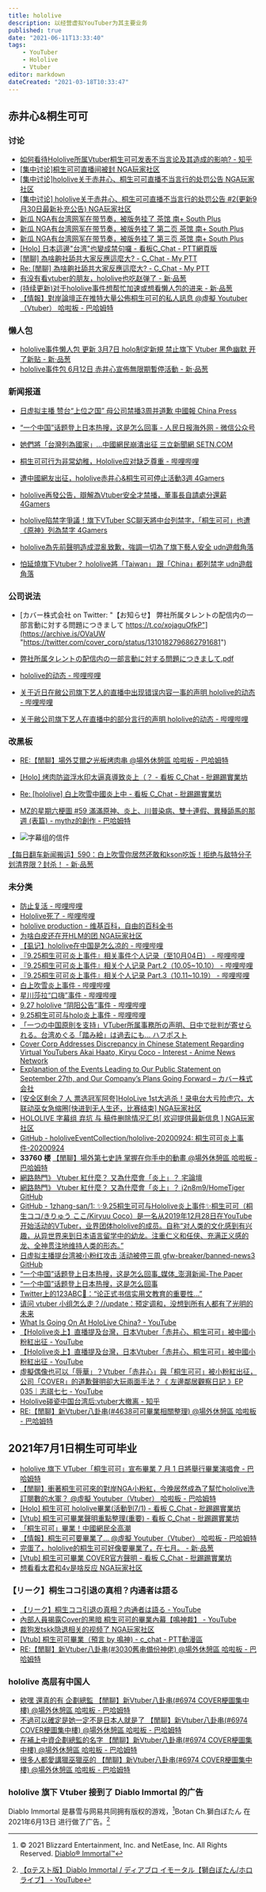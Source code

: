 ```yaml
---
title: hololive
description: 以经营虚拟YouTuber为其主要业务
published: true
date: "2021-06-11T13:33:40"
tags:
    - YouTuber
    - Hololive
    - Vtuber
editor: markdown
dateCreated: "2021-03-18T10:33:47"
---
```


## 赤井心&桐生可可

### 讨论

+ [如何看待Hololive所属Vtuber桐生可可发表不当言论及其造成的影响? - 知乎](https://web.archive.org/web/20200930070253/https://www.zhihu.com/question/422888674 "https://archive.is/LHUxp")
+ [[集中讨论]桐生可可直播间被封 NGA玩家社区](https://archive.is/xQAj2 "https://nga.178.com/read.php?tid=23474356")
+ [[集中讨论]hololive关于赤井心、桐生可可直播不当言行的处罚公告 NGA玩家社区](https://archive.is/1Z0JI "https://ngabbs.com/read.php?tid=23508046")
+ [[集中讨论] hololive关于赤井心、桐生可可直播不当言行的处罚公告 #2(更新9月30日最新补充公告) NGA玩家社区](https://archive.vn/TMvJW "https://ngabbs.com/read.php?tid=23564210")
+ [新瓜 NGA有台湾网军在带节奏，被版务挂了 茶馆 南+ South Plus](https://web.archive.org/web/20201004073943/https://south-plus.org/simple/index.php?t956661.html)
+ [新瓜 NGA有台湾网军在带节奏，被版务挂了 第二页 茶馆 南+ South Plus](https://web.archive.org/web/20201004074335/https://south-plus.org/simple/index.php?t956661_2.html)
+ [新瓜 NGA有台湾网军在带节奏，被版务挂了 第三页 茶馆 南+ South Plus](https://web.archive.org/web/20201004074333/https://south-plus.org/simple/index.php?t956661_3.html)
+ [[Holo] 日本這邊"台湾"也變成禁句囉 - 看板C_Chat - PTT網頁版](https://web.archive.org/web/20200930112738if_/https://www.pttweb.cc/bbs/C_Chat/M.1601404128.A.6B9)
+ [[閒聊] 為啥齁社舔共大家反應這麼大? - C_Chat - My PTT](https://web.archive.org/web/20201004074439/https://myptt.cc/article/C_Chat/M.1601216370.A.2E4)
+ [Re: [閒聊] 為啥齁社舔共大家反應這麼大? - C_Chat - My PTT](https://web.archive.org/web/20201004074412/https://myptt.cc/article/C_Chat/M.1601220514.A.38B)
+ [有没有看vtuber的朋友，hololive也吃赵弹了 - 新·品葱](https://web.archive.org/web/20200930065806/https://pincong.rocks/article/24461)
+ [(持续更新)对于hololive事件想帮忙加速或想看懒人包的进来 - 新·品葱](https://web.archive.org/web/20201001085939/https://pincong.rocks/article/24553)
+ [【情報】對岸論壇正在推特大量公佈桐生可可的私人訊息 @虛擬 Youtuber（Vtuber） 哈啦板 - 巴哈姆特](https://web.archive.org/web/20201001090133/https://forum.gamer.com.tw/C.php?bsn=60608&snA=1424)

### 懒人包

+ [hololive事件懒人包 更新 3月7日 holo制定新規 禁止旗下 Vtuber 黑色幽默 开了新贴 - 新·品葱](https://web.archive.org/web/20210614133940/https://pincong.rocks/article/id-24553)
+ [hololive事件包 6月12日 赤井心宣佈無限期暫停活動 - 新·品葱](https://web.archive.org/web/20210614133956/https://pincong.rocks/article/33009)

### 新闻报道

+ [日虚拟主播 赞台“上位之国” 母公司禁播3周并道歉 中國報 China Press](https://web.archive.org/web/20200930070623/https://www.chinapress.com.my/20200930/日虚拟主播-赞台上位之国-母公司禁播3周并道/)
+ [“一个中国”话题登上日本热搜，这是怎么回事 - 人民日报海外网 - 微信公众号](https://archive.is/thUNC)
+ [她們將「台灣列為國家」…中國網民崩潰出征 三立新聞網 SETN.COM](https://web.archive.org/web/20200930084445/https://www.setn.com/news.aspx?newsid=821893)
+ [桐生可可行为非常幼稚，Hololive应对缺乏尊重 - 哔哩哔哩](https://archive.is/CKXsp "https://www.bilibili.com/read/cv7738484/")

+ [遭中國網友出征，hololive赤井心&桐生可可停止活動3週 4Gamers](https://web.archive.org/web/20200930065810if_/https://www.4gamers.com.tw/news/detail/44972/haachama-and-coco-is-going--be-ban-for-3-weeks)
+ [hololive再發公告，辯解為Vtuber安全才禁播，董事長自請處分還薪 4Gamers](https://web.archive.org/web/20200930084627if_/https://www.4gamers.com.tw/news/detail/45008/hololive-explanation-9-27-public-statement)
+ [hololive陷禁字爭議！旗下VTuber SC聊天將中台列禁字，「桐生可可」也遭《原神》列為禁字 4Gamers](https://web.archive.org/web/20200930084626if_/https://www.4gamers.com.tw/news/detail/44992/kiryu-coco-is-an-ng-word-in-genshin-impact)

+ [hololive為先前聲明造成混亂致歉，強調一切為了旗下藝人安全 udn遊戲角落](https://web.archive.org/web/20200930071800/https://game.udn.com/game/story/12982/4899999)
+ [怕延燒旗下Vtuber？ hololive將「Taiwan」 跟「China」都列禁字 udn遊戲角落](https://web.archive.org/web/20200930070457/https://game.udn.com/game/story/12982/4897832)

### 公司说法

+ [カバー株式会社 on Twitter: "【お知らせ】 弊社所属タレントの配信内の一部言動に対する問題につきまして https://t.co/xojaguOfkP"](https://archive.is/OVaUW "https://twitter.com/cover_corp/status/1310182796862791681")
+ [弊社所属タレントの配信内の一部言動に対する問題につきまして.pdf](https://archive.is/7bCtI/image)

+ [hololive的动态 - 哔哩哔哩](https://archive.is/JopXA "https://space.bilibili.com/286700005/dynamic")
+ [关于近日在敝公司旗下艺人的直播中出现错误内容一事的声明 hololive的动态 - 哔哩哔哩](https://archive.is/DSnPL "https://t.bilibili.com/439666396115075371")
+ [关于敝公司旗下艺人在直播中的部分言行的声明 hololive的动态 - 哔哩哔哩](https://archive.is/OBI03 "https://t.bilibili.com/439668934441809305")

### 改黑板

+ [RE:【閒聊】場外艾爾之光板烤肉串 @場外休憩區 哈啦板 - 巴哈姆特](https://web.archive.org/web/20201013060451/https://forum.gamer.com.tw/Co.php?bsn=60076&sn=69131900)
+ [[Holo] 烤肉防盜浮水印太逼真導致炎上（？ - 看板 C_Chat - 批踢踢實業坊](https://web.archive.org/web/20201013062555/https://www.ptt.cc/bbs/C_Chat/M.1602034436.A.49D.html)

+ [Re: [hololive] 白上吹雪中國炎上中 - 看板 C_Chat - 批踢踢實業坊](https://web.archive.org/web/20201013060345/https://www.ptt.cc/bbs/C_Chat/M.1602054635.A.98B.html)
+ [MZ的星期六梗圖 #59 滿滿原神、炎上、川普染病、雙十連假、異種舔馬的那週 (表篇) - mythz的創作 - 巴哈姆特](https://web.archive.org/web/20201013061046/https://home.gamer.com.tw/creationDetail.php?sn=4944409 "https://archive.is/iqWK5")
+ ![字幕组的信件](https://web.archive.org/web/20201013061045if_/https://i.imgur.com/rKnFX3c.jpg)

[【每日翻车新闻搬运】590：白上吹雪你居然还敢和kson吃饭！拒绝与敌特分子划清界限？封杀！ - 新·品葱](https://web.archive.org/web/20201011130437/https://pincong.rocks/article/24859)

### 未分类

+ [防止复活 - 哔哩哔哩](https://archive.is/bNLl0 "https://www.bilibili.com/video/BV1Py4y187iY")
+ [Hololive死了 - 哔哩哔哩](https://archive.is/Vyn2T "https://www.bilibili.com/video/BV1JV411y76W")
+ [hololive production - 维基百科，自由的百科全书](https://web.archive.org/web/20201023030302/https://zh.wikipedia.org/zh-hans/Hololive_production)
+ [为啥白皮还在开HLM的团 NGA玩家社区](https://archive.is/4cpcN "https://bbs.nga.cn/read.php?tid=23831911")
+ [【虱记】hololive在中国是怎么凉的 - 哔哩哔哩](https://archive.is/02EHC "https://www.bilibili.com/video/bv1Ey4y1r72N")
+ [『9.25桐生可可炎上事件』相关事件个人记录（至10月04日） - 哔哩哔哩](https://archive.is/ZZZGV "https://www.bilibili.com/read/cv7853331")
+ [『9.25桐生可可炎上事件』相关个人记录 Part.2（10.05~10.10） - 哔哩哔哩](https://archive.is/nxZ4T "https://www.bilibili.com/read/cv7921642")
+ [『9.25桐生可可炎上事件』相关个人记录 Part.3（10.11~10.19） - 哔哩哔哩](https://archive.is/XUFFx "https://www.bilibili.com/read/cv8024680")
+ [白上吹雪炎上事件 - 哔哩哔哩](https://archive.is/mDORP "https://www.bilibili.com/read/cv7862757")
+ [星川莎拉“口嗨”事件 - 哔哩哔哩](https://archive.is/ypO3O "https://www.bilibili.com/read/cv7862820")
+ [9.27 hololive “阴阳公告”事件 - 哔哩哔哩](https://archive.is/I9ae6 "https://www.bilibili.com/read/cv7816359")
+ [9.25桐生可可与holo炎上事件 - 哔哩哔哩](https://archive.is/vhP1J "https://www.bilibili.com/read/cv7737124")
+ [「一つの中国原則を支持」VTuber所属事務所の声明、日中で批判が寄せられる。台湾めぐる「踏み絵」は過去にも... ハフポスト](https://web.archive.org/web/20201011135327/https://www.huffingtonpost.jp/entry/story_jp_5f718670c5b61af20e780060)
+ [Cover Corp Addresses Discrepancy in Chinese Statement Regarding Virtual YouTubers Akai Haato, Kiryu Coco - Interest - Anime News Network](https://web.archive.org/web/20201011060927/https://www.animenewsnetwork.com/interest/2020-09-30/cover-corp-addresses-discrepancy-in-chinese-statement-regarding-virtual-youtubers-akai-haato-kiryu-coco/.164691)
+ [Explanation of the Events Leading to Our Public Statement on September 27th, and Our Company’s Plans Going Forward – カバー株式会社](https://web.archive.org/web/20201010155215/https://cover-corp.com/2020/09/30/093002/)
+ [[安全区剩余 7 人 票选冠军阿夸]HoloLive 1st大逃杀！录电台大亏险虎穴，大联动巫女急缩圈[快进到无人生还，比赛结束] NGA玩家社区](https://archive.is/eDDbY "https://bbs.nga.cn/read.php?tid=23809268")
+ [HOLOLIVE 字幕组 弃坑 与 稿件删除情况汇总[ 欢迎提供最新信息 ] NGA玩家社区](https://archive.is/OkHPt "https://web.archive.org/web/20201023032742/https://webcache.googleusercontent.com/search?q=cache:GeXOmju7YwMJ:https://bbs.nga.cn/read.php?tid=23789238")
+ [GitHub - hololiveEventCollection/hololive-20200924: 桐生可可炎上事件-20200924](https://web.archive.org/web/20201023032427/https://github.com/hololiveEventCollection/hololive-20200924)
+ **33760 楼** [【閒聊】場外第七史詩 掌握在你手中的動畫 @場外休憩區 哈啦板 - 巴哈姆特](https://web.archive.org/web/20201023032543/https://forum.gamer.com.tw/C.php?page=1688&bsn=60076&snA=4808170)
+ [網路熱門》 Vtuber 紅什麼？ 又為什麼會「炎上」？ 宅論壇](https://web.archive.org/web/20201023034049/https://cfoforum.io/post/article/34426)
+ [網路熱門》 Vtuber 紅什麼？ 又為什麼會「炎上」？ j2n8m9/HomeTiger GitHub](https://web.archive.org/web/20201023033910/https://github.com/j2n8m9/HomeTiger/blob/master/44/2020-09/0929.md)
+ [GitHub - 1zhang-san/1: ✨9.25桐生可可与Hololive炎上事件✨桐生可可（桐生ココ/きりゅう ここ/Kiryuu Coco）是一名从2019年12月28日在YouTube开始活动的VTuber，业界团体hololive的成员。自称“对人类的文化感到有兴趣，从异世界来到日本语言留学中的幼龙。注重仁义和任侠、充满正义感的龙、全神贯注地维持人类的形态。”](https://web.archive.org/web/20201023033426/https://github.com/1zhang-san/1)
+ [日虚拟主播提台湾被小粉红攻击 活动被停三周 gfw-breaker/banned-news3 GitHub](https://web.archive.org/web/20201023034505/https://github.com/gfw-breaker/banned-news3/blob/master/pages/nsc418/n12436204.md)
+ [“一个中国”话题登上日本热搜，这是怎么回事_媒体_澎湃新闻-The Paper](https://web.archive.org/web/20201009135038/https://www.thepaper.cn/newsDetail_forward_9399092)
+ [“一个中国”话题登上日本热搜，这是怎么回事](https://archive.is/Mizcq "https://web.archive.org/web/20201023034815/https://mp.weixin.qq.com/s?__biz=MjM5MDk1NzQzMQ%3D%3D&mid=2653380034&idx=8&sn=a5c4ea9e7ee9af22642ef8df0f0c91bf")
+ [Twitter上的123ABC🌸：“论正式书信实用文教育的重要性…”](https://archive.is/KMVQE "https://twitter.com/Rip123ABC/status/1317858017052819457")
+ [请问 vtuber 小组怎么走？//update：预定调和，没想到所有人都有了光明的未来](https://web.archive.org/web/20201023035712/https://bangumi.tv/group/topic/359127)
+ [What Is Going On At HoloLive China? - YouTube](https://archive.is/Ab4sZ "https://www.youtube.com/watch?v=s7giwstT4GU")
+ [【Hololive炎上】直播提及台灣，日本Vtuber「赤井心、桐生可可」被中國小粉紅出征 - YouTube](https://archive.is/Z40wx "https://www.youtube.com/watch?v=EBXyBOzESJw")
+ [【Hololive炎上】直播提及台灣，日本Vtuber「赤井心、桐生可可」被中國小粉紅出征 - YouTube](https://archive.is/Z40wx "https://www.youtube.com/watch?v=EBXyBOzESJw")
+ [虛擬偶像也可以「辱華」？Vtuber「赤井心」與「桐生可可」被小粉紅出征，公司「COVER」的道歉聲明卻大玩兩面手法？《 左邊鄰居觀察日記 》EP 035｜志祺七七 - YouTube](https://archive.is/x3e3M "https://www.youtube.com/watch?v=wz1QUOpSk5k")
+ [Hololive碰瓷中国台湾后:vtuber大撤离 - 知乎](https://web.archive.org/web/20201023090630/https://zhuanlan.zhihu.com/p/267908924)
+ [RE:【閒聊】新Vtuber八卦串(#4638可可畢業相關整理) @場外休憩區 哈啦板 - 巴哈姆特](https://web.archive.org/web/20210611003507/https://forum.gamer.com.tw/Co.php?bsn=60076&sn=75038054)

## 2021年7月1日桐生可可毕业

+ [hololive 旗下 VTuber「桐生可可」宣布畢業 7 月 1 日將舉行畢業演唱會 - 巴哈姆特](https://web.archive.org/web/20210609065317/https://gnn.gamer.com.tw/detail.php?sn=216219)
+ [【閒聊】衝著桐生可可來的對岸NGA小粉紅，今晚居然成為了幫忙hololive洗訂閱數的水軍？ @虛擬 Youtuber（Vtuber） 哈啦板 - 巴哈姆特](https://web.archive.org/web/20210609065640/https://forum.gamer.com.tw/C.php?bsn=60608&snA=4006&tnum=4)
+ [[Holo] 桐生可可 hololive畢業(活動到7/1) - 看板 C_Chat - 批踢踢實業坊](https://web.archive.org/web/20210609065904/https://www.ptt.cc/bbs/C_Chat/M.1623208015.A.2F1.html)
+ [[Vtub] 桐生可可畢業聲明重點整理(重要) - 看板 C_Chat - 批踢踢實業坊](https://web.archive.org/web/20210609065956/https://www.ptt.cc/bbs/C_Chat/M.1623209762.A.5F8.html)
+ [「桐生可可」畢業！中國網民全高潮](https://web.archive.org/web/20210609070031/https://tw.news.yahoo.com/%E6%A1%90%E7%94%9F%E5%8F%AF%E5%8F%AF-%E7%95%A2%E6%A5%AD-%E4%B8%AD%E5%9C%8B%E7%B6%B2%E6%B0%91%E5%85%A8%E9%AB%98%E6%BD%AE-052523584.html)
+ [【情報】桐生可可要畢業了... @虛擬 Youtuber（Vtuber） 哈啦板 - 巴哈姆特](https://web.archive.org/web/20210609065848/https://forum.gamer.com.tw/C.php?bsn=60608&snA=4010)
+ [完蛋了，hololive的桐生可可好像要畢業了，在七月。 - 新·品葱](https://web.archive.org/web/20210610103608/https://pincong.rocks/video/id-4572__sort_key-agree_count__sort-DESC)
+ [[Vtub] 桐生可可畢業 COVER官方聲明 - 看板 C_Chat - 批踢踢實業坊](https://web.archive.org/web/20210610103430/https://www.ptt.cc/bbs/C_Chat/M.1623208880.A.817.html)
+ [想看看太君和4v是啥反应 NGA玩家社区](https://archive.is/TebIl "https://bbs.nga.cn/read.php?tid=27126347")

### 【リーク】桐生ココ引退の真相？内通者は語る

+ [【リーク】桐生ココ引退の真相？内通者は語る - YouTube](https://archive.is/sf8zP "https://web.archive.org/web/20210610080029if_/https://www.youtube.com/watch?v=t3T57HYEvV4")
+ [內部人員揭露Cover的黑暗 桐生可可的畢業內幕【鳴神裁】 - YouTube](https://archive.is/7aOk0 "https://web.archive.org/web/20210610100802if_/https://www.youtube.com/watch?v=Rs1KfKH72nc")
+ [裁狗发tskk隐退相关的视频了 NGA玩家社区](https://archive.is/u1xNk "https://ngabbs.com/read.php?tid=27127410")
+ [[Vtub] 桐生可可畢業（預言 by 鳴神) - c_chat - PTT動漫區](https://web.archive.org/web/20210610100204/https://pttcomic.com/c_chat/M.1623211059.A.9B9.html)
+ [RE:【閒聊】新Vtuber八卦串(#3030舊串備份神佬) @場外休憩區 哈啦板 - 巴哈姆特](https://web.archive.org/web/20210610103534/https://forum.gamer.com.tw/Co.php?bsn=60076&sn=74991516)

### hololive 高层有中国人

+ [欸嘿 還真的有 企劃總監 【閒聊】新Vtuber八卦串(#6974 COVER梗圖集中樓) @場外休憩區 哈啦板 - 巴哈姆特](https://web.archive.org/web/20210614132536/https://forum.gamer.com.tw/C.php?bsn=60076&snA=6367604&to=7266)
+ [不過可以確定是她一定不是日本人就是了 【閒聊】新Vtuber八卦串(#6974 COVER梗圖集中樓) @場外休憩區 哈啦板 - 巴哈姆特](https://web.archive.org/web/20210614132505/https://forum.gamer.com.tw/C.php?bsn=60076&snA=6367604&to=7288)
+ [在補上中資企劃總監的名字 【閒聊】新Vtuber八卦串(#6974 COVER梗圖集中樓) @場外休憩區 哈啦板 - 巴哈姆特](https://web.archive.org/web/20210614132507/https://forum.gamer.com.tw/C.php?bsn=60076&snA=6367604&to=7338)
+ [很多人都愛講獵巫獵巫的 【閒聊】新Vtuber八卦串(#6974 COVER梗圖集中樓) @場外休憩區 哈啦板 - 巴哈姆特](https://web.archive.org/web/20210614132650/https://forum.gamer.com.tw/C.php?bsn=60076&snA=6367604&to=7347)

### hololive 旗下 Vtuber 接到了 Diablo Immortal 的广告

Diablo Immortal 是暴雪与网易共同拥有版权的游戏，[^DI_Rights]Botan Ch.獅白ぼたん 在 2021年6月13日 进行做了广告。[^DI_AD]

[^DI_Rights]: © 2021 Blizzard Entertainment, Inc. and NetEase, Inc. All Rights Reserved. [Diablo® Immortal™](https://web.archive.org/web/20210609173056/https://diabloimmortal.com/en-us/)

[^DI_AD]: [【αテスト版】Diablo Immortal / ディアブロ イモータル【獅白ぼたん/ホロライブ】 - YouTube](https://web.archive.org/web/20210614134821if_/https://www.youtube.com/watch?v=3_y3QpIDcks)
